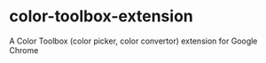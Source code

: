 # color-toolbox-extension
A Color Toolbox (color picker, color convertor) extension for Google Chrome
